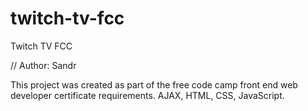 # twitch-tv-fcc
Twitch TV FCC

// Author: Sandr

This project was created as part of the free code camp front end web developer certificate requirements. AJAX, HTML, CSS, JavaScript.
